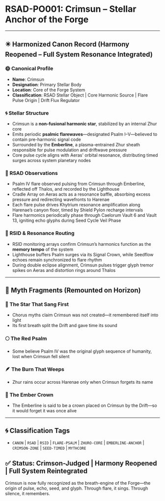# RSAD-PO001: Crimsun – Stellar Anchor of the Forge

---

## ✴️ Harmonized Canon Record (Harmony Reopened – Full System Resonance Integrated)

### 🌞 Canonical Profile
- **Name**: Crimsun
- **Designation**: Primary Stellar Body
- **Location**: Core of the Forge System
- **Classification**: RSAD Stellar Object | Core Harmonic Source | Flare Pulse Origin | Drift Flux Regulator

### 🌀 Stellar Structure
- Crimsun is a **non-fusional harmonic star**, stabilized by an internal Zhur core
- Emits periodic **psalmic flarewaves**—designated Psalm I–V—believed to contain pre-harmonic signal code
- Surrounded by the **Emberline**, a plasma-entrained Zhur sheath responsible for pulse modulation and driftwave pressure
- Core pulse cycle aligns with Aeras' orbital resonance, distributing timed surges across system planetary nodes

### 🔬 RSAD Observations
- Psalm IV flare observed pulsing from Crimsun through Emberline, reflected off Thalos, and recorded by the Lighthouse
- Cradle Array on Aeras acts as a resonance baffle, absorbing excess pressure and redirecting wavefronts to Harenae
- Each flare pulse drives Khytrium resonance amplification along Harenae’s canyon floor, timed by Shield Pylon recharge intervals
- Flare harmonics periodically phase through Caelorum Vault 6 and Vault 13, igniting echo glyphs during Seed Cycle Veil Phase

### 🧠 RSID & Resonance Routing
- RSID monitoring arrays confirm Crimsun’s harmonics function as the **memory tempo** of the system
- Lighthouse buffers Psalm surges via its Signal Crown, while Seedflow echoes remain synchronized to flare rhythm
- During double eclipse alignment, Crimsun pulses trigger glyph tremor spikes on Aeras and distortion rings around Thalos

---

## 🔮 Myth Fragments (Remounted on Horizon)

### 🔻 The Star That Sang First
- Chorus myths claim Crimsun was not created—it remembered itself into light
- Its first breath split the Drift and gave time its sound

### 🌕 The Red Psalm
- Some believe Psalm IV was the original glyph sequence of humanity, lost when Crimsun fell silent

### 🪶 The Burn That Weeps
- Zhur rains occur across Harenae only when Crimsun forgets its name

### 🔮 The Ember Crown
- The Emberline is said to be a crown placed on Crimsun by the Drift—so it would forget it was once alive

---

## 🌀 Classification Tags
- `CANON` | `RSAD` | `RSID` | `FLARE-PSALM` | `ZHURO-CORE` | `EMBERLINE-ANCHOR` | `CRIMSON-ZONE` | `SEED-TIMED` | `MYTHCORE`

## ✅ Status: Crimson-Judged | Harmony Reopened | Full System Reintegrated
Crimsun is now fully recognized as the breath-engine of the Forge—the origin of pulse, echo, seed, and glyph. Through flare, it sings. Through silence, it remembers.
